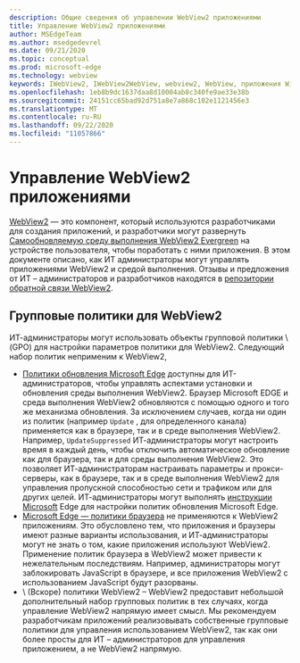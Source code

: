 ```yaml
---
description: Общие сведения об управлении WebView2 приложениями
title: Управление WebView2 приложениями
author: MSEdgeTeam
ms.author: msedgedevrel
ms.date: 09/21/2020
ms.topic: conceptual
ms.prod: microsoft-edge
ms.technology: webview
keywords: IWebView2, IWebView2WebView, webview2, WebView, приложения Win32, Win32, EDGE, ICoreWebView2, ICoreWebView2Host, управление браузером, EDGE HTML, предприятие, групповая политика, управляемость
ms.openlocfilehash: 1eb8b9dc1637daa8d10004ab8c340fe9ae33e38b
ms.sourcegitcommit: 24151cc65bad92d751a8e7a868c102e1121456e3
ms.translationtype: MT
ms.contentlocale: ru-RU
ms.lasthandoff: 09/22/2020
ms.locfileid: "11057866"
---
```

# Управление WebView2 приложениями  

[WebView2][WebView2Landing] — это компонент, который используются разработчиками для создания приложений, и разработчики могут развернуть [Самообновляемую среду выполнения WebView2 Evergreen][Webview2ConceptsDistributionUnderstandRuntimeInstallerPreview] на устройстве пользователя, чтобы поработать с ними приложения.  В этом документе описано, как ИТ администраторы могут управлять приложениями WebView2 и средой выполнения.  Отзывы и предложения от ИТ – администраторов и разработчиков находятся в [репозитории обратной связи WebView2][GithubMicrosoftedgeWebviewfeddback].  

## Групповые политики для WebView2  

ИТ-администраторы могут использовать объекты групповой политики \ (GPO) для настройки параметров политики для WebView2.  Следующий набор политик неприменим к WebView2,  

*   [Политики обновления Microsoft Edge][EdgeUpdatePolicies] доступны для ИТ-администраторов, чтобы управлять аспектами установки и обновления среды выполнения WebView2.  Браузер Microsoft EDGE и среда выполнения WebView2 обновляются с помощью одного и того же механизма обновления.  За исключением случаев, когда ни один из политик (например `Update` , для определенного канала) применяется как в браузере, так и в среде выполнения WebView2.  Например, `UpdateSuppressed` ИТ-администраторы могут настроить время в каждый день, чтобы отключить автоматическое обновление как для браузера, так и для среды выполнения WebView2.  Это позволяет ИТ-администраторам настраивать параметры и прокси-серверы, как в браузере, так и в среде выполнения WebView2 для управления пропускной способностью сети и трафиком или для других целей.  ИТ-администраторы могут выполнять [инструкции Microsoft][ConfigureMicrosoftEdge] Edge для настройки политик обновления Microsoft Edge.  
*   [Microsoft Edge — политики браузера][EdgeBrowserPolicies] не применяются к WebView2 приложениям.  Это обусловлено тем, что приложения и браузеры имеют разные варианты использования, и ИТ-администраторы могут не знать о том, какие приложения используют WebView2.  Применение политик браузера в WebView2 может привести к нежелательным последствиям.  Например, администраторы могут заблокировать JavaScript в браузере, и все приложения WebView2 с использованием JavaScript будут разорваны.  
*   \ (Вскоре) политики WebView2 – WebView2 предоставит небольшой дополнительный набор групповых политик в тех случаях, когда управление WebView2 напрямую имеет смысл.  Мы рекомендуем разработчикам приложений реализовывать собственные групповые политики для управления использованием WebView2, так как они более просты для ИТ – администраторов для управления приложением, а не WebView2 напрямую.  

<!-- Links -->  

[Webview2ConceptsDistributionUnderstandRuntimeInstallerPreview]: ./distribution.md#understanding-the-webview2-runtime "Общие сведения о среде выполнения WebView2 и установщике (Предварительная версия) — распространение приложений с помощью WebView2 | Документы Microsoft"  

[WebView2Landing]: ../index.md "Введение в Microsoft Edge WebView2 (Предварительная версия) | Документы Microsoft"  

[EdgeUpdatePolicies]: /deployedge/microsoft-edge-update-policies "Microsoft Edge: политики обновления | Документы Microsoft"  
[EdgeBrowserPolicies]: /deployedge/microsoft-edge-policies "Microsoft Edge: политики браузера | Документы Microsoft"  
[ConfigureMicrosoftEdge]: /deployedge/configure-microsoft-edge "Настройка параметров политики Microsoft EDGE в Windows | Документы Microsoft"  


[GithubMicrosoftedgeWebviewfeddback]: https://github.com/MicrosoftEdge/WebViewFeedback "WebView Feedback-MicrosoftEdge/WebViewFeedback | GitHub"  
